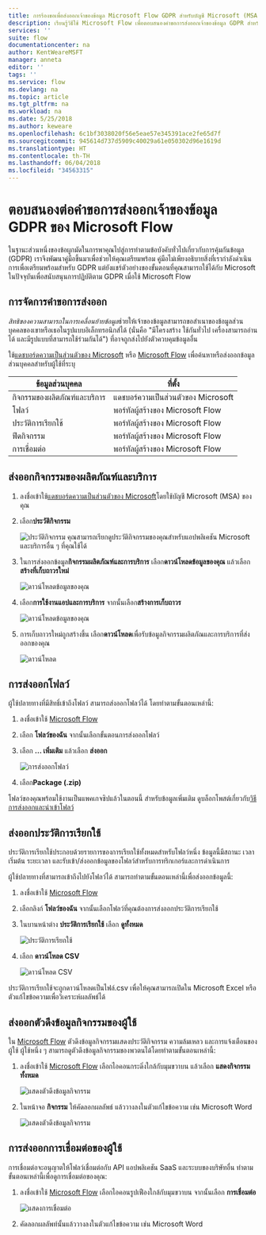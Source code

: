 ```yaml
---
title: การร้องขอเพื่อส่งออกเจ้าของข้อมูล Microsoft Flow GDPR สำหรับบัญชี Microsoft (MSA) | Microsoft Docs
description: เรียนรู้วิธีใช้ Microsoft Flow เพื่อตอบสนองคำขอการส่งออกเจ้าของข้อมูล GDPR สำหรับบัญชี Microsoft
services: ''
suite: flow
documentationcenter: na
author: KentWeareMSFT
manager: anneta
editor: ''
tags: ''
ms.service: flow
ms.devlang: na
ms.topic: article
ms.tgt_pltfrm: na
ms.workload: na
ms.date: 5/25/2018
ms.author: keweare
ms.openlocfilehash: 6c1bf3038020f56e5eae57e345391ace2fe65d7f
ms.sourcegitcommit: 945614d737d5909c40029a61e050302d96e1619d
ms.translationtype: HT
ms.contentlocale: th-TH
ms.lasthandoff: 06/04/2018
ms.locfileid: "34563315"
---
```

# <a name="responding-to-gdpr-data-subject-export-requests-for-microsoft-flow"></a>ตอบสนองต่อคำขอการส่งออกเจ้าของข้อมูล GDPR ของ Microsoft Flow

ในฐานะส่วนหนึ่งของข้อผูกมัดในการพาคุณไปสู่การทำตามข้อบังคับทั่วไปเกี่ยวกับการคุ้มกันข้อมูล (GDPR) เราจึงพัฒนาคู่มือขึ้นมาเพื่อช่วยให้คุณเตรียมพร้อม คู่มือไม่เพียงอธิบายสิ่งที่เรากำลังดำเนินการเพื่อเตรียมพร้อมสำหรับ GDPR แต่ยังแชร์ตัวอย่างของขั้นตอนที่คุณสามารถใช้ได้กับ Microsoft ในปัจจุบันเพื่อสนับสนุนการปฏิบัติตาม GDPR เมื่อใช้ Microsoft Flow

## <a name="manage-export-requests"></a>การจัดการคำขอการส่งออก

*สิทธิของความสามารถในการเคลื่อนย้ายข้อมูล*ช่วยให้เจ้าของข้อมูลสามารถขอสำเนาของข้อมูลส่วนบุคคลของเขาหรือเธอในรูปแบบอิเล็กทรอนิกส์ได้ (นั่นคือ "มีโครงสร้าง ใช้กันทั่วไป เครื่องสามารถอ่านได้ และมีรูปแบบที่สามารถใช้ร่วมกันได้") ที่อาจถูกส่งไปยังตัวควบคุมข้อมูลอื่น

ใช้[แดชบอร์ดความเป็นส่วนตัวของ Microsoft](https://account.microsoft.com/privacy/) หรือ [Microsoft Flow](https://flow.microsoft.com/) เพื่อค้นหาหรือส่งออกข้อมูลส่วนบุคคลสำหรับผู้ใช้ที่ระบุ

|ข้อมูลส่วนบุคคล|ที่ตั้ง|
|-----------------|-------------------|
|กิจกรรมของผลิตภัณฑ์และบริการ|แดชบอร์ความเป็นส่วนตัวของ Microsoft|
|โฟลว์|พอร์ทัลผู้สร้างของ Microsoft Flow|
|ประวัติการเรียกใช้|พอร์ทัลผู้สร้างของ Microsoft Flow|
|ฟีดกิจกรรม|พอร์ทัลผู้สร้างของ Microsoft Flow|
|การเชื่อมต่อ|พอร์ทัลผู้สร้างของ Microsoft Flow|

## <a name="export-product-and-service-activity"></a>ส่งออกกิจกรรมของผลิตภัณฑ์และบริการ

1. ลงชื่อเข้าใช้[แดชบอร์ดความเป็นส่วนตัวของ Microsoft](https://account.microsoft.com/privacy/)โดยใช้บัญชี Microsoft (MSA) ของคุณ
1. เลือก**ประวัติกิจกรรม**

    ![ประวัติกิจกรรม](./media/gdpr-dsr-export-msa/activityhistory.png) คุณสามารถเรียกดูประวัติกิจกรรมของคุณสำหรับแอปพลิเคชัน Microsoft และบริการอื่น ๆ ที่คุณใช้ได้
1. ในการส่งออกข้อมูล**กิจกรรมผลิตภัณฑ์และการบริการ** เลือก**ดาวน์โหลดข้อมูลของคุณ** แล้วเลือก**สร้างที่เก็บถาวรใหม่**

    ![ดาวน์โหลดข้อมูลของคุณ](./media/gdpr-dsr-export-msa/downloaddata.png)

1. เลือก**การใช้งานแอปและการบริการ** จากนั้นเลือก**สร้างการเก็บถาวร**

    ![ดาวน์โหลดข้อมูลของคุณ](./media/gdpr-dsr-export-msa/create-archive.png)
1. การเก็บถาวรใหม่ถูกสร้างขึ้น เลือก**ดาวน์โหลด**เพื่อรับข้อมูลกิจกรรมผลิตภัณและการบริการที่ส่งออกของคุณ

    ![ดาวน์โหลด](./media/gdpr-dsr-export-msa/download.png)

## <a name="export-a-flow"></a>การส่งออกโฟลว์

ผู้ใช้ปลายทางที่มีสิทธิ์เข้าถึงโฟลว์ สามารถส่งออกโฟลว์ได้ โดยทำตามขั้นตอนเหล่านี้:

1. ลงชื่อเข้าใช้ [Microsoft Flow](https://flow.microsoft.com/)

1. เลือก **โฟลว์ของฉัน** จากนั้นเลือกขั้นตอนการส่งออกโฟลว์

1. เลือก **... เพิ่มเติม** แล้วเลือก **ส่งออก**

    ![การส่งออกโฟลว์](./media/gdpr-dsr-export/export-flow.png)

1. เลือก**Package (.zip)**

โฟลว์ของคุณพร้อมใช้งานเป็นแพคเกจซิปแล้วในตอนนี้ สำหรับข้อมูลเพิ่มเติม ดูบล็อกโพสต์เกี่ยวกับ[วิธีการส่งออกและนำเข้าโฟลว์](https://flow.microsoft.com/blog/import-export-bap-packages/)

## <a name="export-run-history"></a>ส่งออกประวัติการเรียกใช้

ประวัติการเรียกใช้ประกอบด้วยรายการของการเรียกใช้ทั้งหมดสำหรับโฟลว์หนึ่ง ข้อมูลนี้มีสถานะ เวลาเริ่มต้น ระยะเวลา และรับเข้า/ส่งออกข้อมูลของโฟลว์สำหรับการทริกเกอร์และการดำเนินการ

ผู้ใช้ปลายทางที่สามารถเข้าถึงไปยังโฟลว์ได้ สามารถทำตามขั้นตอนเหล่านี้เพื่อส่งออกข้อมูลนี้:

1. ลงชื่อเข้าใช้ [Microsoft Flow](https://flow.microsoft.com/)
1. เลือกลิงก์ **โฟลว์ของฉัน** จากนั้นเลือกโฟลว์ที่คุณต้องการส่งออกประวัติการเรียกใช้
1. ในบานหน้าต่าง **ประวัติการเรียกใช้** เลือก **ดูทั้งหมด**

    ![ประวัติการเรียกใช้](./media/gdpr-dsr-export/run-history.png)

1. เลือก **ดาวน์โหลด CSV**

    ![ดาวน์โหลด CSV](./media/gdpr-dsr-export/download-csv.png)

ประวัติการเรียกใช้จะถูกดาวน์โหลดเป็นไฟล์.csv เพื่อให้คุณสามารถเปิดใน Microsoft Excel หรือตัวแก้ไขข้อความเพื่อวิเคราะห์ผลลัพธ์ได้

## <a name="export-a-users-activity-feed"></a>ส่งออกตัวดึงข้อมูลกิจกรรมของผู้ใช้

ใน [Microsoft Flow](https://flow.microsoft.com/) ตัวดึงข้อมูลกิจกรรมแสดงประวัติกิจกรรม ความล้มเหลว และการแจ้งเตือนของผู้ใช้ ผู้ใช้หนึ่ง ๆ สามารถดูตัวดึงข้อมูลกิจกรรมของพวตนได้โดยทำตามขั้นตอนเหล่านี้:

1. ลงชื่อเข้าใช้ [Microsoft Flow](http://flow.microsoft.com/) เลือกไอคอนกระดิ่งใกล้กับมุมขวาบน แล้วเลือก **แสดงกิจกรรมทั้งหมด**

    ![แสดงตัวดึงข้อมูลกิจกรรม](./media/gdpr-dsr-export/show-activity-feed.png)

1. ในหน้าจอ **กิจกรรม** ให้คัดลอกผลลัพธ์ แล้ววางลงในตัวแก้ไขข้อความ เช่น Microsoft Word

    ![แสดงตัวดึงข้อมูลกิจกรรม](./media/gdpr-dsr-export/export-activity-feed.png)

## <a name="export-a-users-connections"></a>การส่งออกการเชื่อมต่อของผู้ใช้

การเชื่อมต่อจะอนุญาตให้โฟลว์เชื่อมต่อกับ API แอปพลิเคชัน SaaS และระบบของบริษัทอื่น ทำตามขั้นตอนเหล่านี้เพื่อดูการเชื่อมต่อของคุณ:

1. ลงชื่อเข้าใช้ [Microsoft Flow](http://flow.microsoft.com/) เลือกไอคอนรูปเฟืองใกล้กับมุมขวาบน จากนั้นเลือก **การเชื่อมต่อ**

    ![แสดงการเชื่อมต่อ](./media/gdpr-dsr-export/show-connections.png)
1. คัดลอกผลลัพท์นั้นแล้ววางลงในตัวแก้ไขข้อความ เช่น Microsoft Word
